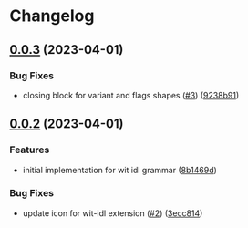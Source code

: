 # Changelog

## [0.0.3](https://github.com/eduardomourar/wit-idl/compare/wit-idl-v0.0.2...wit-idl-v0.0.3) (2023-04-01)


### Bug Fixes

* closing block for variant and flags shapes ([#3](https://github.com/eduardomourar/wit-idl/issues/3)) ([9238b91](https://github.com/eduardomourar/wit-idl/commit/9238b91b6d386e138bbe4f450aad808d9af969df))

## [0.0.2](https://github.com/eduardomourar/wit-idl/compare/wit-idl-v0.0.1...wit-idl-v0.0.2) (2023-04-01)


### Features

* initial implementation for wit idl grammar ([8b1469d](https://github.com/eduardomourar/wit-idl/commit/8b1469d3607b360b56ccef8ffc594a053ca3aa1d))


### Bug Fixes

* update icon for wit-idl extension ([#2](https://github.com/eduardomourar/wit-idl/issues/2)) ([3ecc814](https://github.com/eduardomourar/wit-idl/commit/3ecc814f996d882ca1223a8064206aab70faa176))
